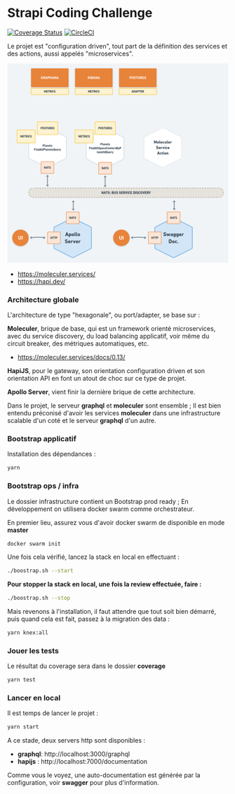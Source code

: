 # Strapi Coding Challenge

[![Coverage Status](https://coveralls.io/repos/github/gperreymond/strapi-coding-challenge/badge.svg?branch=master)](https://coveralls.io/github/gperreymond/strapi-coding-challenge?branch=master)  [![CircleCI](https://circleci.com/gh/gperreymond/strapi-coding-challenge.svg?style=shield)](https://circleci.com/gh/gperreymond/strapi-coding-challenge)

Le projet est "configuration driven", tout part de la définition des services et des actions, aussi appelés "microservices".

![moleculer services](moleculer.png?raw=true)

- https://moleculer.services/
- https://hapi.dev/

### Architecture globale

L'architecture de type "hexagonale", ou port/adapter, se base sur :

__Moleculer__, brique de base, qui est un framework orienté microservices, avec du service discovery, du load balancing applicatif, voir même du circuit breaker, des métriques automatiques, etc.

- https://moleculer.services/docs/0.13/

__HapiJS__, pour le gateway, son orientation configuration driven et son orientation API en font un atout de choc sur ce type de projet.

__Apollo Server__, vient finir la dernière brique de cette architecture.

Dans le projet, le serveur __graphql__ et __moleculer__ sont ensemble ; Il est bien entendu préconisé d'avoir les services __moleculer__ dans une infrastructure scalable d'un coté et le serveur __graphql__ d'un autre.

### Bootstrap applicatif

Installation des dépendances :

```sh
yarn
```

### Bootstrap ops / infra

Le dossier infrastructure contient un Bootstrap prod ready ; En développement on utilisera docker swarm comme orchestrateur.

En premier lieu, assurez vous d'avoir docker swarm de disponible en mode __master__

```sh
docker swarm init
```

Une fois cela vérifié, lancez la stack en local en effectuant :

```sh
./boostrap.sh --start
```

__Pour stopper la stack en local, une fois la review effectuée, faire :__

```sh
./boostrap.sh --stop
```

Mais revenons à l'installation, il faut attendre que tout soit bien démarré, puis quand cela est fait, passez à la migration des data :

```sh
yarn knex:all
```

### Jouer les tests

Le résultat du coverage sera dans le dossier __coverage__

```sh
yarn test
```

### Lancer en local

Il est temps de lancer le projet :

```sh
yarn start
```

A ce stade, deux servers http sont disponibles :

- __graphql__: http://localhost:3000/graphql
- __hapijs__ : http://localhost:7000/documentation

Comme vous le voyez, une auto-documentation est générée par la configuration, voir __swagger__ pour plus d'information.

